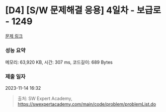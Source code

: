 # [D4] [S/W 문제해결 응용] 4일차 - 보급로 - 1249 

[문제 링크](https://swexpertacademy.com/main/code/problem/problemDetail.do?contestProbId=AV15QRX6APsCFAYD) 

### 성능 요약

메모리: 63,920 KB, 시간: 307 ms, 코드길이: 689 Bytes

### 제출 일자

2023-11-14 16:32



> 출처: SW Expert Academy, https://swexpertacademy.com/main/code/problem/problemList.do
